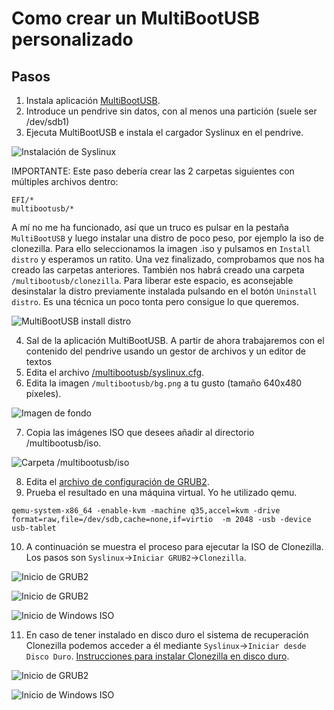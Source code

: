 # Como crear un MultiBootUSB personalizado

## Pasos

1. Instala aplicación [MultiBootUSB](http://multibootusb.org/).
2. Introduce un pendrive sin datos, con al menos una partición (suele ser /dev/sdb1)
3. Ejecuta MultiBootUSB e instala el cargador Syslinux en el pendrive.

  ![Instalación de Syslinux](screenshots/multibootusb.png)

IMPORTANTE: Este paso debería crear las 2 carpetas siguientes con múltiples archivos dentro:
```
EFI/*
multibootusb/*
```
A mí no me ha funcionado, así que un truco es pulsar en la pestaña `MultiBootUSB` y luego instalar una distro de poco peso, por ejemplo la iso de clonezilla. Para ello seleccionamos la imagen .iso y pulsamos en `Install distro` y esperamos un ratito.
Una vez finalizado, comprobamos que nos ha creado las carpetas anteriores. También nos habrá creado una carpeta `/multibootusb/clonezilla`. Para liberar este espacio, es aconsejable desinstalar la distro previamente instalada pulsando en el botón `Uninstall distro`. Es una técnica un poco tonta pero consigue lo que queremos.

 ![MultiBootUSB install distro](screenshots/multibootusb-install-distro.png)

4. Sal de la aplicación MultiBootUSB. A partir de ahora trabajaremos con el contenido del pendrive usando un gestor de archivos y un editor de textos
5. Edita el archivo [/multibootusb/syslinux.cfg](multibootusb/syslinux.cfg).
6. Edita la imagen `/multibootusb/bg.png` a tu gusto (tamaño 640x480 píxeles).

  ![Imagen de fondo](multibootusb/bg.png)

7. Copia las imágenes ISO que desees añadir al directorio /multibootusb/iso.

  ![Carpeta /multibootusb/iso](screenshots/multibootusb-iso.png)

8. Edita el [archivo de configuración de GRUB2](multibootusb/grub/grub.cfg).
9. Prueba el resultado en una máquina virtual. Yo he utilizado qemu.

```
qemu-system-x86_64 -enable-kvm -machine q35,accel=kvm -drive format=raw,file=/dev/sdb,cache=none,if=virtio  -m 2048 -usb -device usb-tablet
```

10. A continuación se muestra el proceso para ejecutar la ISO de Clonezilla. Los pasos son `Syslinux`->`Iniciar GRUB2`->`Clonezilla`. 

 ![Inicio de GRUB2](screenshots/qemu-multibootusb-init-grub2.png)
 
 ![Inicio de GRUB2](screenshots/qemu-multibootusb-grub2.png)
 
 ![Inicio de Windows ISO](screenshots/qemu-multibootusb-init-grub2-clonezilla.png)
 
11. En caso de tener instalado en disco duro el sistema de recuperación Clonezilla podemos acceder a él mediante `Syslinux`->`Iniciar desde Disco Duro`. [Instrucciones para instalar Clonezilla en disco duro](CLONEZILLA.md).

 ![Inicio de GRUB2](screenshots/qemu-multibootusb-init-disco.png)
 
 ![Inicio de Windows ISO](screenshots/clonezilla.png)

